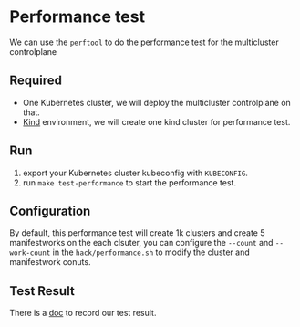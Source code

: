 [comment]: # ( Copyright Contributors to the Open Cluster Management project )
# Performance test
We can use the `perftool` to do the performance test for the multicluster controlplane

## Required

- One Kubernetes cluster, we will deploy the multicluster controlplane on that.
- [Kind](https://kind.sigs.k8s.io/) environment, we will create one kind cluster for performance test.

## Run

1. export your Kubernetes cluster kubeconfig with `KUBECONFIG`.
2. run `make test-performance` to start the performance test.

## Configuration

By default, this performance test will create 1k clusters and create 5 manifestworks on the each clsuter, you can
configure the `--count` and `--work-count` in the `hack/performance.sh` to modify the cluster and manifestwork conuts.

## Test Result

There is a [doc](https://docs.google.com/spreadsheets/d/11GcIXAxPpQlu35VWnN5sVtqrtkM0EYm3rqj8sTz2Pvs/edit#gid=0) to record our test result.
